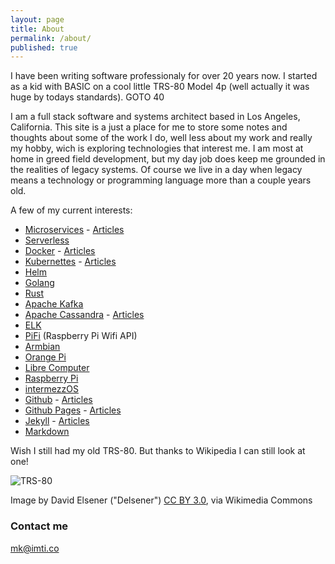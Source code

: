 ```yaml
---
layout: page
title: About
permalink: /about/
published: true
---
```


I have been writing software professionaly for over 20 years now. I started as a kid with BASIC  on a cool little TRS-80 Model 4p (well actually it was huge by todays standards). GOTO 40

I am a full stack software and systems architect based in Los Angeles, California. This site is a just a place for me to store some notes and thoughts about some of the work I do, well less about my work and really my hobby, wich is exploring technologies that interest me. I am most at home in greed field development, but my day job does keep me grounded in the realities of legacy systems. Of course we live in a day when legacy means a technology or programming language more than a couple years old.

A few of my current interests:

- [Microservices] - [Articles](/tag/microservices/)
- [Serverless]
- [Docker] - [Articles](/tag/docker/)
- [Kubernettes] - [Articles](/tag/kubernetes/)
- [Helm]
- [Golang]
- [Rust]
- [Apache Kafka]
- [Apache Cassandra] - [Articles](/tag/cassandra/)
- [ELK]
- [PiFi] (Raspberry Pi Wifi API)
- [Armbian]
- [Orange Pi]
- [Libre Computer]
- [Raspberry Pi]
- [intermezzOS]
- [Github] - [Articles](/tag/github/)
- [Github Pages] - [Articles](/tag/github-pages/)
- [Jekyll] - [Articles](/tag/jekyll/)
- [Markdown]

Wish I still had my old TRS-80. But thanks to Wikipedia I can still look at one!

![TRS-80](https://upload.wikimedia.org/wikipedia/commons/2/2f/TRS-80_Model_4P_Crop_Delsener.jpg)

Image by David Elsener ("Delsener") [CC BY 3.0](http://creativecommons.org/licenses/by/3.0), via Wikimedia Commons


### Contact me

[mk@imti.co](mailto:mk@imti.co)

[PiFi]: http://pifi.imti.co
[Serverless]: https://martinfowler.com/articles/serverless.html
[Microservices]: http://mk.imti.co/microservices/
[Docker]: https://www.docker.com/
[Kubernettes]: https://kubernetes.io/
[Golang]: https://golang.org/
[Rust]: https://www.rust-lang.org/en-US/
[Apache Kafka]: https://kafka.apache.org/
[Apache Cassandra]: http://cassandra.apache.org/
[ELK]: https://www.elastic.co/
[Helm]: https://helm.sh/
[Raspberry Pi]: https://www.raspberrypi.org/
[Armbian]: https://www.armbian.com/
[Libre Computer]: https://libre.computer/
[Orange Pi]: http://www.orangepi.org/
[intermezzOS]: http://intermezzos.github.io/
[Github]: http://github.com/cjimti
[Github Pages]: https://pages.github.com/
[Jekyll]: https://jekyllrb.com/
[Markdown]: https://daringfireball.net/projects/markdown/syntax